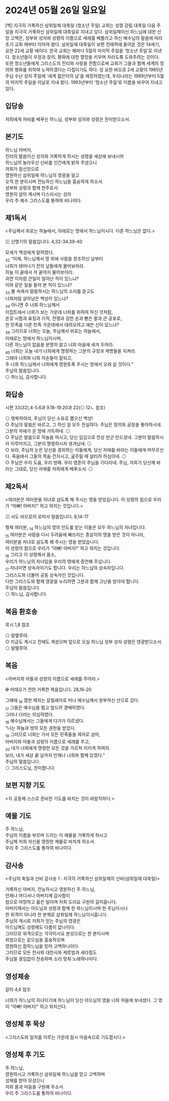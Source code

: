 # 2024년 05월 26일 일요일

[백] 지극히 거룩하신 삼위일체 대축일 (청소년 주일)
교회는 성령 강림 대축일 다음 주일을 지극히 거룩하신 삼위일체 대축일로 지내고 있다. 삼위일체이신 하느님에 대한 신앙 고백은, 성부와 성자와 성령의 이름으로 세례를 베풀라고 하신 예수님의 말씀에 따라 초기 교회 때부터 이어져 왔다. 삼위일체 대축일이 보편 전례력에 들어온 것은 14세기, 요한 22세 교황 때이다.
한국 교회는 해마다 5월의 마지막 주일을 ‘청소년 주일’로 지낸다. 청소년들이 우정과 정의, 평화에 대한 열망을 키우며 자라도록 도와주려는 것이다. 또한 청소년들에게 그리스도의 진리와 사랑을 전함으로써 교회가 그들과 함께 세계의 정의와 평화를 위하여 노력하겠다는 다짐이기도 하다. 성 요한 바오로 2세 교황이 1985년 주님 수난 성지 주일에 ‘세계 젊은이의 날’을 제정하였는데, 우리나라는 1989년부터 5월의 마지막 주일을 이날로 지내 왔다. 1993년부터 ‘청소년 주일’로 이름을 바꾸어 지내고 있다.


## 입당송

저희에게 자비를 베푸신 하느님, 성부와 성자와 성령은 찬미받으소서.  
  
## 본기도

하느님 아버지,  
진리의 말씀이신 성자와 거룩하게 하시는 성령을 세상에 보내시어  
하느님의 놀라우신 신비를 인간에게 밝혀 주셨으니  
저희가 참신앙으로  
영원하신 삼위일체 하느님의 영광을 알고  
오직 한 분이시며 전능하신 하느님을 흠숭하게 하소서.  
성부와 성령과 함께 천주로서  
영원히 살아 계시며 다스리시는 성자  
우리 주 예수 그리스도를 통하여 비나이다.  
  
## 제1독서

<주님께서 위로는 하늘에서, 아래로는 땅에서 하느님이시다. 다른 하느님은 없다.>

▥ 신명기의 말씀입니다. 4,32-34.39-40

모세가 백성에게 말하였다.  
<sub>32</sub> “이제, 하느님께서 땅 위에 사람을 창조하신 날부터  
너희가 태어나기 전의 날들에게 물어보아라.  
하늘 이 끝에서 저 끝까지 물어보아라.  
과연 이처럼 큰일이 일어난 적이 있느냐?  
이와 같은 일을 들어 본 적이 있느냐?  
<sub>33</sub> 불 속에서 말씀하시는 하느님의 소리를 듣고도  
너희처럼 살아남은 백성이 있느냐?  
<sub>34</sub> 아니면 주 너희 하느님께서  
이집트에서 너희가 보는 가운데 너희를 위하여 하신 것처럼,  
온갖 시험과 표징과 기적, 전쟁과 강한 손과 뻗은 팔과 큰 공포로,  
한 민족을 다른 민족 가운데에서 데려오려고 애쓴 신이 있느냐?  
<sub>39</sub> 그러므로 너희는 오늘, 주님께서 위로는 하늘에서,  
아래로는 땅에서 하느님이시며,  
다른 하느님이 없음을 분명히 알고 너희 마음에 새겨 두어라.  
<sub>40</sub> 너희는 오늘 내가 너희에게 명령하는 그분의 규정과 계명들을 지켜라.  
그래야 너희와 너희 자손들이 잘되고,  
주 너희 하느님께서 너희에게 영원토록 주시는 땅에서 오래 살 것이다.”  
주님의 말씀입니다.  
◎ 하느님, 감사합니다.  
  
## 화답송

시편 33(32),4-5.6과 9.18-19.20과 22(◎ 12ㄴ 참조)

◎ 행복하여라, 주님이 당신 소유로 뽑으신 백성!  
○ 주님의 말씀은 바르고, 그 하신 일 모두 진실하다. 주님은 정의와 공정을 좋아하시네. 그분의 자애가 온 땅에 가득하네. ◎  
○ 주님은 말씀으로 하늘을 여시고, 당신 입김으로 천상 만군 만드셨네. 그분이 말씀하시자 이루어지고, 그분이 명령하시자 생겨났네. ◎  
○ 보라, 주님의 눈은 당신을 경외하는 이들에게, 당신 자애를 바라는 이들에게 머무르신다. 죽음에서 그들의 목숨 건지시고, 굶주릴 때 살리려 하심이네. ◎  
○ 주님은 우리 도움, 우리 방패. 우리 영혼이 주님을 기다리네. 주님, 저희가 당신께 바라는 그대로, 당신 자애를 저희에게 베푸소서. ◎  
  
## 제2독서

<여러분은 여러분을 자녀로 삼도록 해 주시는 영을 받았습니다. 이 성령의 힘으로 우리가 “아빠! 아버지!” 하고 외치는 것입니다.>

▥ 사도 바오로의 로마서 말씀입니다. 8,14-17

형제 여러분, <sub>14</sub> 하느님의 영의 인도를 받는 이들은 모두 하느님의 자녀입니다.  
<sub>15</sub> 여러분은 사람을 다시 두려움에 빠뜨리는 종살이의 영을 받은 것이 아니라,  
여러분을 자녀로 삼도록 해 주시는 영을 받았습니다.  
이 성령의 힘으로 우리가 “아빠! 아버지!” 하고 외치는 것입니다.  
<sub>16</sub> 그리고 이 성령께서 몸소,  
우리가 하느님의 자녀임을 우리의 영에게 증언해 주십니다.  
<sub>17</sub> 자녀이면 상속자이기도 합니다. 우리는 하느님의 상속자입니다.  
그리스도와 더불어 공동 상속자인 것입니다.  
다만 그리스도와 함께 영광을 누리려면 그분과 함께 고난을 받아야 합니다.  
주님의 말씀입니다.  
◎ 하느님, 감사합니다.  
  
## 복음 환호송

묵시 1,8 참조

◎ 알렐루야.  
○ 지금도 계시고 전에도 계셨으며 앞으로 오실 하느님 성부 성자 성령은 영광받으소서.  
◎ 알렐루야.  
  
## 복음

<아버지와 아들과 성령의 이름으로 세례를 주어라.>

✠ 마태오가 전한 거룩한 복음입니다. 28,16-20

그때에 <sub>16</sub> 열한 제자는 갈릴래아로 떠나 예수님께서 분부하신 산으로 갔다.  
<sub>17</sub> 그들은 예수님을 뵙고 엎드려 경배하였다.  
그러나 더러는 의심하였다.  
<sub>18</sub> 예수님께서는 그들에게 다가가 이르셨다.  
“나는 하늘과 땅의 모든 권한을 받았다.  
<sub>19</sub> 그러므로 너희는 가서 모든 민족들을 제자로 삼아,  
아버지와 아들과 성령의 이름으로 세례를 주고,  
<sub>20</sub> 내가 너희에게 명령한 모든 것을 가르쳐 지키게 하여라.  
보라, 내가 세상 끝 날까지 언제나 너희와 함께 있겠다.”  
주님의 말씀입니다.  
◎ 그리스도님, 찬미합니다.  
  
## 보편 지향 기도

<각 공동체 스스로 준비한 기도를 바치는 것이 바람직하다.>

  
## 예물 기도

주 하느님,  
주님의 이름을 부르며 드리는 이 예물을 거룩하게 하시고  
주님께 저희 자신을 영원한 제물로 바치게 하소서.  
우리 주 그리스도를 통하여 비나이다.  
  
## 감사송

<주님의 축일과 신비 감사송 1 : 지극히 거룩하신 삼위일체의 신비(삼위일체 대축일)>

거룩하신 아버지, 전능하시고 영원하신 주 하느님,  
언제나 어디서나 아버지께 감사함이  
참으로 마땅하고 옳은 일이며 저희 도리요 구원의 길이옵니다.  
아버지께서는 아드님과 성령과 함께 한 하느님이시며 한 주님이시나  
한 위격이 아니라 한 본체로 삼위일체 하느님이시옵니다.  
주님의 계시로 저희가 믿는 주님의 영광은  
아드님께도 성령께도 다름이 없나이다.  
그러므로 위격으로는 각각이시요 본성으로는 한 분이시며  
위엄으로는 같으심을 흠숭하오며  
영원하신 참하느님을 믿어 고백하나이다.  
그러므로 모든 천사와 대천사와 케루빔과 세라핌도  
주님을 끊임없이 찬송하며 소리 맞춰 노래하나이다.  
  
## 영성체송

갈라 4,6 참조

너희가 하느님의 자녀이기에 하느님이 당신 아드님의 영을 너희 마음에 보내셨다. 그 영이 “아빠! 아버지!” 하고 외치신다.  
  
## 영성체 후 묵상

<그리스도와 일치를 이루는 가운데 잠시 마음속으로 기도합시다.>  
## 영성체 후 기도

주 하느님,  
영원하시고 거룩하신 삼위일체 하느님을 믿고 고백하며  
성체를 받아 모셨으니  
저희 몸과 마음을 구원해 주소서.  
우리 주 그리스도를 통하여 비나이다.

